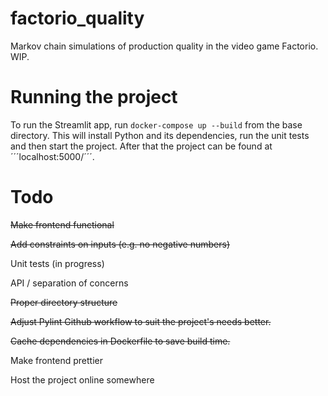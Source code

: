 # factorio_quality
Markov chain simulations of production quality in the video game Factorio. WIP.

# Running the project

To run the Streamlit app, run ```docker-compose up --build``` from the base directory. This will install Python and its dependencies, run the unit tests and then start the project. After that the project can be found at ´´´localhost:5000/´´´.

# Todo
~~Make frontend functional~~

~~Add constraints on inputs (e.g. no negative numbers)~~

Unit tests (in progress)

API / separation of concerns

~~Proper directory structure~~

~~Adjust Pylint Github workflow to suit the project's needs better.~~

~~Cache dependencies in Dockerfile to save build time.~~

Make frontend prettier

Host the project online somewhere
